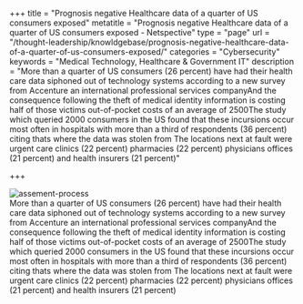 +++
title = "Prognosis negative Healthcare data of a quarter of US consumers exposed"
metatitle = "Prognosis negative Healthcare data of a quarter of US consumers exposed - Netspective"
type = "page"
url = "/thought-leadership/knowldgebase/prognosis-negative-healthcare-data-of-a-quarter-of-us-consumers-exposed/"
categories = "Cybersecurity"
keywords = "Medical Technology, Healthcare & Government IT"
description = "More than a quarter of US consumers (26 percent) have had their health care data siphoned out of technology systems according to a new survey from Accenture an international professional services companyAnd the consequence following the theft of medical identity information is costing half of those victims out-of-pocket costs of an average of 2500The study which queried 2000 consumers in the US found that these incursions occur most often in hospitals with more than a third of respondents (36 percent) citing thats where the data was stolen from The locations next at fault were urgent care clinics (22 percent) pharmacies (22 percent) physicians offices (21 percent) and health insurers (21 percent)"
  
+++


  ![assement-process](/blog/Prognosis__1487857180.jpg#center) </br>
  More than a quarter of US consumers (26 percent) have had their health care data siphoned out of technology systems according to a new survey from Accenture an international professional services companyAnd the consequence following the theft of medical identity information is costing half of those victims out-of-pocket costs of an average of 2500The study which queried 2000 consumers in the US found that these incursions occur most often in hospitals with more than a third of respondents (36 percent) citing thats where the data was stolen from The locations next at fault were urgent care clinics (22 percent) pharmacies (22 percent) physicians offices (21 percent) and health insurers (21 percent)